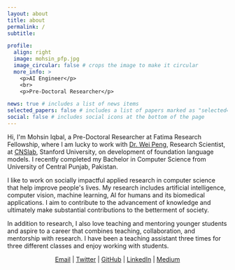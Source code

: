 ```yaml
---
layout: about
title: about
permalink: /
subtitle:

profile:
  align: right
  image: mohsin_pfp.jpg
  image_circular: false # crops the image to make it circular
  more_info: >
    <p>AI Engineer</p>
    <br>
    <p>Pre-Doctoral Researcher</p>

news: true # includes a list of news items
selected_papers: false # includes a list of papers marked as "selected={true}"
social: false # includes social icons at the bottom of the page
---
```


Hi, I'm Mohsin Iqbal, a Pre-Doctoral Researcher at Fatima Research Fellowship, where I am lucky to work with <a href="https://xiaoiker.github.io/">Dr. Wei Peng</a>, Research Scientist, at <a href="http://cnslab.stanford.edu/">CNSlab</a>, Stanford University, on development of foundation language models. I recently completed my Bachelor in Computer Science from University of Central Punjab, Pakistan.

I like to work on socially impactful applied research in computer science that help improve people's lives. My research includes artificial intelligence, computer vision, machine learning, AI for humans and its biomedical applications. I aim to contribute to the advancement of knowledge and ultimately make substantial contributions to the betterment of society.

In addition to research, I also love teaching and mentoring younger students and aspire to a career that combines teaching, collaboration, and mentorship with research. I have been a teaching assistant three times for three different classes and enjoy working with students.

<div style="text-align: center;">
  <a href="mailto:L1S20BSCS0005@ucp.edu.pk">Email</a> | 
  <a href="https://x.com/mohsincsv">Twitter</a> | 
  <a href="https://github.com/mohsincsv">GitHub</a> | 
  <a href="https://www.linkedin.com/in/mohsincsv">LinkedIn</a> | 
  <a href="https://medium.com/@mohsincsv">Medium</a>
</div>
